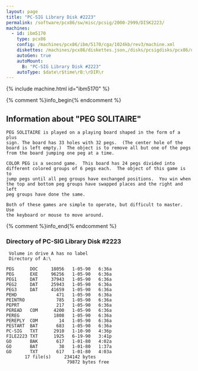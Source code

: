 ```yaml
---
layout: page
title: "PC-SIG Library Disk #2223"
permalink: /software/pcx86/sw/misc/pcsig/2000-2999/DISK2223/
machines:
  - id: ibm5170
    type: pcx86
    config: /machines/pcx86/ibm/5170/cga/1024kb/rev3/machine.xml
    diskettes: /machines/pcx86/diskettes.json,/disks/pcsigdisks/pcx86/diskettes.json
    autoGen: true
    autoMount:
      B: "PC-SIG Library Disk #2223"
    autoType: $date\r$time\rB:\rDIR\r
---
```


{% include machine.html id="ibm5170" %}

{% comment %}info_begin{% endcomment %}

## Information about "PEG SOLITAIRE"

    PEG SOLITAIRE is played on a playing board shaped in the form of a plus
    sign. The board has 33 holes with 32 pegs.  (The center hole of the
    board is left empty.)  The object is to remove all but one of the pegs
    from the board jumping one peg at a time.
    
    COLOR PEG is a second game.  This board has 24 pegs divided into
    different colored groups of 6 pegs each.  The object of this game is to
    jump pegs until all peg groups have exchanged positions.  You win when
    the top and bottom peg groups have swapped places and the right and left
    peg groups have done the same.
    
    Both of these games are simple to operate, but difficult to master. Use
    the keyboard or mouse to move around.
{% comment %}info_end{% endcomment %}


### Directory of PC-SIG Library Disk #2223

     Volume in drive A has no label
     Directory of A:\

    PEG      DOC     18056   1-05-90   6:36a
    PEG      EXE     96256   1-05-90   6:36a
    PEG1     DAT     37943   1-05-90   6:36a
    PEG2     DAT     25943   1-05-90   6:36a
    PEG3     DAT     41659   1-05-90   6:36a
    PEHD               471   1-05-90   6:36a
    PEINTRO            785   1-05-90   6:36a
    PEPRT              217   1-05-90   6:36a
    PEREAD   COM      4200   1-05-90   6:36a
    PEREG             1808   1-05-90   6:36a
    PEREPLY  COM        14   1-05-90   6:36a
    PESTART  BAT       683   1-05-90   6:36a
    PC-SIG   TXT      2910   1-10-90   4:36p
    FILE2223 TXT      1925   6-19-90   3:41p
    GO       BAK       617   1-01-80   4:02a
    GO       BAT        38   1-01-80   1:37a
    GO       TXT       617   1-01-80   4:03a
           17 file(s)     234142 bytes
                           79872 bytes free
